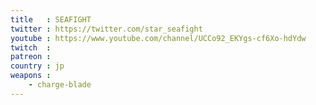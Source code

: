 ```yaml
---
title   : SEAFIGHT
twitter : https://twitter.com/star_seafight
youtube : https://www.youtube.com/channel/UCCo92_EKYgs-cf6Xo-hdYdw
twitch  :
patreon :
country : jp
weapons :
    - charge-blade
---
```

